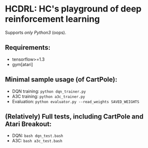 # HCDRL: HC's playground of deep reinforcement learning
Supports *only Python3* (oops).

## Requirements:
- tensorflow>=1.3
- gym[atari]

## Minimal sample usage (of CartPole):
- DQN training: `python dqn_trainer.py`
- A3C training: `python a3c_trainer.py`
- Evaluation: `python evaluator.py --read_weights SAVED_WEIGHTS`

## (Relatively) Full tests, including CartPole and Atari Breakout:
- DQN: `bash dqn_test.bash`
- A3C: `bash a3c_test.bash`

